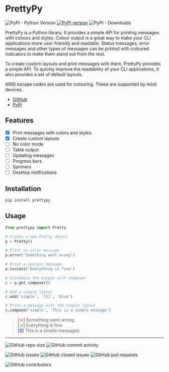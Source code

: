 # PrettyPy
    
![PyPI - Python Version](https://img.shields.io/pypi/pyversions/prettypy)
[![PyPI version](https://badge.fury.io/py/prettypy.svg)](https://badge.fury.io/py/prettypy)
![PyPI - Downloads](https://img.shields.io/pypi/dm/prettypy)

PrettyPy is a Python library. It provides a simple API for printing messages with colours and styles.
Colour output is a great way to make your CLI applications more user-friendly and readable.
Status messages, error messages and other types of messages can be printed with coloured indicators to make them stand out from the rest.

To create custom layouts and print messages with them, PrettyPy provides a simple API.
To quickly improve the readability of your CLI applications, it also provides a set of default layouts.

ANSI escape codes are used for colouring. These are supported by most devices.

- [GitHub](https://github.com/uss-zerodata/prettypy)
- [PyPi](https://pypi.org/project/prettypy)

## Features

- [x] Print messages with colors and styles
- [x] Create custom layouts
- [ ] No color mode
- [ ] Table output
- [ ] Updating messages
- [ ] Progress bars
- [ ] Spinners
- [ ] Desktop notifications

## Installation

```bash
pip install prettypy
```

## Usage

~~~python
from prettypy import Pretty

# Create a new Pretty object
p = Pretty()

# Print an error message
p.error('Something went wrong')

# Print a success message
p.success('Everything is fine')

# Customize the output with composer
c = p.get_composer()

# Add a simple layout
c.add('simple', '[S]', 'blue')

# Print a message with the simple layout
c.compose('simple', 'This is a simple message')
~~~
> <span style="color: red">[✗]</span> Something went wrong <br>
> <span style="color: green">[✓]</span> Everything is fine <br>
> <span style="color: blue">[S]</span> This is a simple messages

---

![GitHub repo size](https://img.shields.io/github/repo-size/uss-zerodata/prettypy)
![GitHub commit activity](https://img.shields.io/github/commit-activity/m/uss-zerodata/prettypy)

![GitHub issues](https://img.shields.io/github/issues/uss-zerodata/prettypy)
![GitHub closed issues](https://img.shields.io/github/issues-closed/uss-zerodata/prettypy)
![GitHub pull requests](https://img.shields.io/github/issues-pr/uss-zerodata/prettypy)

![GitHub contributors](https://img.shields.io/github/contributors/uss-zerodata/prettypy)
